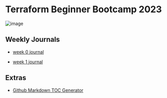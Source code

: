 # Terraform Beginner Bootcamp 2023 

![image](https://github.com/coffiat/terraform-beginner-bootcamp-2023/assets/107901990/db47e855-97ab-449b-885d-bc610917e51d)


## Weekly Journals

- [week 0 journal](journal/week0.md)

- [week 1 journal](journal/week1.md)

## Extras

- [Github Markdown TOC Generator ](https://ecotrust-canada.github.io/markdown-toc/)


